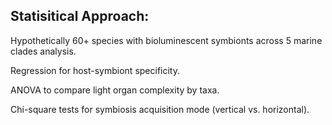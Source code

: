 ## Statisitical Approach:

Hypothetically 60+ species with bioluminescent symbionts across 5 marine clades analysis.

Regression for host-symbiont specificity.

ANOVA to compare light organ complexity by taxa.

Chi-square tests for symbiosis acquisition mode (vertical vs. horizontal).

